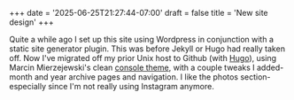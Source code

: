 +++
date = '2025-06-25T21:27:44-07:00'
draft = false
title = 'New site design'
+++

Quite a while ago I set up this site using Wordpress in conjunction with a static site generator plugin. This was before Jekyll or Hugo had really taken off. Now I've migrated off my prior Unix host to Github (with [Hugo](https://gohugo.io/)), using Marcin Mierzejewski's clean [console theme](https://github.com/mrmierzejewski/hugo-theme-console/), with a couple tweaks I added- month and year archive pages and navigation. I like the photos section- especially since I'm not really using Instagram anymore.

